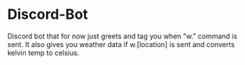 # Discord-Bot

Discord bot that for now just greets and tag you when "w." command is sent.
It also gives you weather data if w.[location] is sent and converts kelvin temp to celsius.
